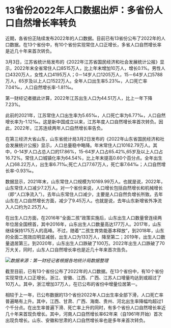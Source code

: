 # 13省份2022年人口数据出炉：多省份人口自然增长率转负

近期，各省份正陆续发布2022年的人口数据。目前已有13省份公布了2022年的人口数据。在13个省份中，有10个省份实现常住人口正增长，多省人口自然增长率是近几十年来首次转负。

3月3日，江苏省统计局发布的《2022年江苏省国民经济和社会发展统计公报》显示，2022年末全省常住人口8515万人，比上年末增加10万人，增长0.1%。男性人口4320万人，女性人口4195万人；0－14岁人口1205万人，15－64岁人口5788万人，65岁及以上人口1522万人。全年人口出生率5.23‰，人口死亡率7.04‰，人口自然增长率-1.81‰。

第一财经记者据此计算，2022年江苏出生人口为44.51万人，比上一年下降7.23%。

此前的2021年，江苏常住人口出生率为5.65‰，人口死亡率为6.77‰，人口自然增长率为-1.12‰。这是新中国成立以来，江苏年度人口自然增长率首次转负。因此，2022年，江苏连续两年人口自然增长率告负。

在第三经济大省山东，山东省统计局3月2日发布的《2022年山东省国民经济和社会发展统计公报》显示，人口总量稳中略降。年末常住人口10162.79万人。其中，0-14岁人口占总人口的17.86%，15-64岁人口占65.42%,65岁及以上人口占16.72%。常住人口城镇化率为64.54%，比上年末提高0.60个百分点。全年出生人口68.22万人，出生率6.71‰;死亡人口77.67万人，死亡率7.64‰；人口自然增长率-0.93‰。

数据显示，2021年末，山东常住人口规模为10169.99万人。也就是说，2022年，山东常住人口减少7.2万人。对一个省份来说，人口增长包括自然增长和机械增长（即“人口净流入”）。去年山东常住人口减少，主要是人口自然负增长所致。去年山东在人口自然增长方面，减少了9.45万人。也就是说，去年山东新增省外净流入人口约为2.25万人。

在出生人口方面，在2016年“全面二孩”政策实施后，山东出生人口数量曾连续两年位居全国榜首，其中2016年，山东出生人口数量高达177万人。2017年，山东继续保持175万人的高峰。不过，随着“二孩生育势能基本释放”，到2018年，山东的全面二孩效应明显减弱，出生人口为133万人，降至第二；2019年，出生人口数量退居第三。到2020年，山东出生人口跌破了100万。2022年出生人口跌破了70万大关，同时，山东人口自然增长率也是近几十年来首次告负。

![](https://inews.gtimg.com/om_bt/OYRf8cyXgnRJAXr7ZJhyR-eSOY4Od1ldWn--oNDe-OTRwAA/1000)_数据来源：第一财经记者根据各地统计局数据整理_

截至目前，已有13个省份公布了2022年的人口数据。在13个省份中，有10个省份实现常住人口正增长。浙江、安徽、江西、广西、江苏人口增量均达到或超过了10万人。其中，浙江增加37万人，在已公布的省份中增量位居第一。

相较于上一年，已公布数据的13个省份2022年人口出生率全部下滑，人口死亡率普遍略有上升。其中，江西、甘肃、广西、海南、贵州、河北出生率降幅均超过1个千分点。在出生率普遍下滑、死亡率上升的同时，有多个省份人口自然增长率近几十年来首现负增长。其中，河南人口自然增长率62年来（自1961年开始）首次出现负增长。山东、安徽和甘肃的人口自然增长率也是多年来首次转负。


